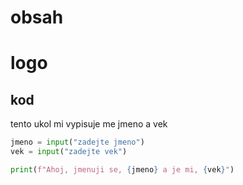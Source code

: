 
# obsah
# logo
## kod
tento ukol mi vypisuje me jmeno a vek
```python
jmeno = input("zadejte jmeno")
vek = input("zadejte vek")

print(f"Ahoj, jmenuji se, {jmeno} a je mi, {vek}")
```


